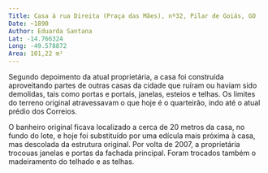 ```yaml
---
Title: Casa à rua Direita (Praça das Mães), nº32, Pilar de Goiás, GO
Date: ~1890
Author: Eduarda Santana
Lat: -14.766324
Long: -49.578872
Area: 101,22 m²
---
```

 
Segundo depoimento da atual proprietária, a casa foi construída aproveitando partes de outras casas da cidade que ruíram ou haviam sido demolidas, tais como portas e portais, janelas, esteios e telhas. Os limites do terreno original atravessavam o que hoje é o quarteirão, indo até o atual prédio dos Correios.

O banheiro original ficava localizado a cerca de 20 metros da casa, no fundo do lote, e hoje foi substituído por uma edícula mais próxima à casa, mas descolada da estrutura original. Por volta de 2007, a proprietária trocouas janelas e portas da fachada principal. Foram trocados também o madeiramento do telhado e as telhas.

